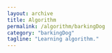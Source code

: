 ```yaml
---
layout: archive
title: Algorithm
permalink: /algorithm/barkingDog
category: "barkingDog"
tagline: "Learning algorithm."
---
```

